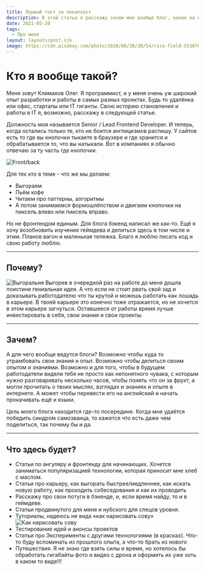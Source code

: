 ```yaml
---
title: Первый тост за локалхост
description: В этой статье я расскажу зачем мне вообще блог, какие на него планы и что я буду в нём писать
date: 2021-05-20
tags:
  - Про меня
layout: layouts/post.njk
image: https://cdn.pixabay.com/photo/2020/08/30/20/54/rice-field-5530707_1280.jpg
---
```


# Кто я вообще такой?

Меня зовут Климаков Олег. Я программист, и у меня очень уж широкий опыт разработки и работы в самых разных проектах. Будь то удалёнка или офис, стартапы или IT гиганты. Свою историю становления и работы в IT я, возможно, расскажу в следующей статье.

Должность моя называется Senior / Lead Frontend Developer. И теперь, когда остались только те, кто не боится англицизмов распишу. У сайтов есть то где вы кнопочки тыкаете в браузере и где хранится и обрабатывается то, что вы натыкали. Вот в компаниях я обычно отвечаю за ту часть где кнопочки.

![Front/back](https://lvivity.com/wp-content/uploads/2018/01/fvb-difference.png)

Для тех кто в теме - что же мы делаем:

* Выгораем
* Пьём кофе
* Читаем про паттерны, алгоритмы
* А потом занимаемся формошлёпством и двигаем кнопочки на пиксель влево или пиксель вправо.

Но не фронтендом единым. Для блога бэкенд написал же как-то. Ещё я хочу возобновить изучение геймдева и делиться здесь в том числе и этим. Планов вагон и маленькая тележка. Благо я люблю писать код и свою работу люблю.

- - -

## Почему?

![Выгоральня](https://birdinflight.imgix.net/wp-content/uploads/2016/05/this-is-fine_cover.jpg?fm=png&q=70&fit=crop&crop=faces&mark64=aHR0cHM6Ly9iaXJkaW5mbGlnaHQuaW1naXgubmV0L3dwLWNvbnRlbnQvdXBsb2Fkcy8yMDE5L3NuaXBwZXRfdHJpYWdsZS5wbmc&mark-align=bottom,left&mark-pad=0)
Выгорев в очередной раз на работе до меня дошла поистине гениальная идея. А что если не стоит рвать свой зад и доказывать работодателю что ты крутой и можешь работать как лошадь в карьере. В твоей карьере это конечно тоже отражается, но не хочется в этом карьере загнуться. Оставшееся от работы время лучше инвестировать в себя, свои знания и свои проекты.

- - -

## Зачем?

А для чего вообще ведутся блоги?
Возможно чтобы куда то утрамбовать свои знания и опыт.
Возможно чтобы делиться своим опытом и знаниями.
Возможно и для того, чтобы в будущем работодатели видели тебя не просто как непонятного чувака, с которым нужно разговаривать несколько часов, чтобы понять что он за фрукт, а могли прочитать о твоих мыслях, взглядах и знаниях и опыте в интернете.
А может чтобы перевести его на английский и начать прокачивать ещё и языки.

Цель моего блога находится где-то посередине. Когда мне удаётся победить синдром самозванца, то кажется что есть даже чем поделиться, так почему бы и да.

- - -

## Что здесь будет?

* Статьи по ангуляру и фронтенду для начинающих. Хочется заниматься популяризацией технологии, которая приносит мне хлеб с маслом.
* Статьи про карьеру, как выгорать быстрее/медленнее, как искать новую работу, как проходить собеседования и как их проводить
* Расскажу про свои потуги в бэкенде, и, если время найду, то и в геймдеве.
* Статьи продвинутого для меня и нубского для спецов уровня.
* Туториалы, надеюсь не вида «как нарисовать сову»
  ![Как нарисовать сову](https://site.ua/uploads/post_body_images/6766/5d712da4c4232.jpg)
* Тестирование идей и анонсы проектов
* Статьи про Эксперименты с другими технологиями (в красках). Что-то буду вспоминать из прошлого опыта, а что-то брать из нового
* Путешествия. Я не знаю где взять силы и время, но хотелось бы обработать гигабайты фото и видео с дрона и оформить их уже хоть в каком то виде!!!
